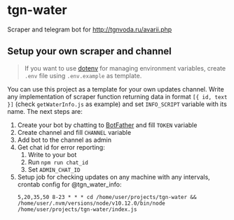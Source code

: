 # tgn-water
Scraper and telegram bot for http://tgnvoda.ru/avarii.php

## Setup your own scraper and channel

> If you want to use [dotenv](https://github.com/motdotla/dotenv) for managing environment variables, create ``.env`` file using ``.env.example`` as template.

You can use this project as a template for your own updates channel. Write any implementation of scraper function returning data in format ``[{ id, text }]`` (check ``getWaterInfo.js`` as example) and set ``INFO_SCRIPT`` variable with its name. The next steps are:

1. Create your bot by chatting to [BotFather](https://t.me/botfather) and fill ``TOKEN`` variable
1. Create channel and fill ``CHANNEL`` variable
1. Add bot to the channel as admin
1. Get chat id for error reporting:
    1. Write to your bot
    1. Run ``npm run chat_id``
    1. Set ``ADMIN_CHAT_ID``
1. Setup job for checking updates on any machine with any intervals, crontab config for @tgn_water_info:
    ```crontab
    5,20,35,50 8-23 * * * cd /home/user/projects/tgn-water && /home/user/.nvm/versions/node/v10.12.0/bin/node /home/user/projects/tgn-water/index.js
    ```
